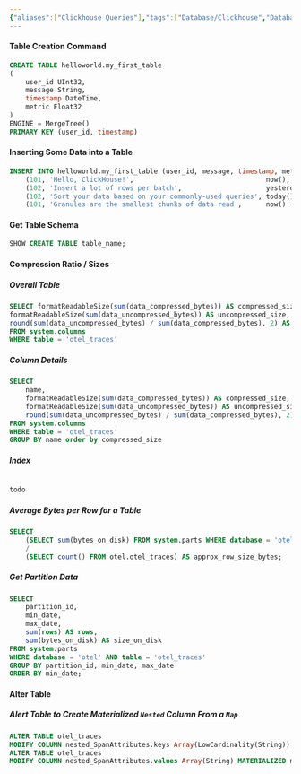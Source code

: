 ```yaml
---
{"aliases":["Clickhouse Queries"],"tags":["Database/Clickhouse","Database/Clickhouse/SQL"],"publish":true,"date created":"2024-12-06T11:24","date modified":"2025-01-14T17:30","Description":"Some useful internal queries of clickhouse","PassFrontmatter":true,"created":"2025-01-14T15:25:42.559+05:30","updated":"2025-01-14T17:30:45.464+05:30"}
---
```



#### Table Creation Command

```sql
CREATE TABLE helloworld.my_first_table
(
    user_id UInt32,
    message String,
    timestamp DateTime,
    metric Float32
)
ENGINE = MergeTree()
PRIMARY KEY (user_id, timestamp)
```

#### Inserting Some Data into a Table

```sql
INSERT INTO helloworld.my_first_table (user_id, message, timestamp, metric) VALUES
    (101, 'Hello, ClickHouse!',                                 now(),       -1.0    ),
    (102, 'Insert a lot of rows per batch',                     yesterday(), 1.41421 ),
    (102, 'Sort your data based on your commonly-used queries', today(),     2.718   ),
    (101, 'Granules are the smallest chunks of data read',      now() + 5,   3.14159 )
```

#### Get Table Schema
```sql
SHOW CREATE TABLE table_name;
```

#### Compression Ratio / Sizes
##### Overall Table
```sql
SELECT formatReadableSize(sum(data_compressed_bytes)) AS compressed_size,  
formatReadableSize(sum(data_uncompressed_bytes)) AS uncompressed_size,  
round(sum(data_uncompressed_bytes) / sum(data_compressed_bytes), 2) AS ratio  
FROM system.columns  
WHERE table = 'otel_traces'
```
##### Column Details
```sql
SELECT
    name,
    formatReadableSize(sum(data_compressed_bytes)) AS compressed_size,
    formatReadableSize(sum(data_uncompressed_bytes)) AS uncompressed_size,
    round(sum(data_uncompressed_bytes) / sum(data_compressed_bytes), 2) AS ratio
FROM system.columns
WHERE table = 'otel_traces'
GROUP BY name order by compressed_size
```

##### Index
```sql

todo


```

##### Average Bytes per Row for a Table
```sql
SELECT 
    (SELECT sum(bytes_on_disk) FROM system.parts WHERE database = 'otel' AND table = 'otel_traces') 
    / 
    (SELECT count() FROM otel.otel_traces) AS approx_row_size_bytes;
```
##### Get Partition Data
```sql
SELECT
    partition_id,
    min_date,
    max_date,
    sum(rows) AS rows,
    sum(bytes_on_disk) AS size_on_disk
FROM system.parts
WHERE database = 'otel' AND table = 'otel_traces'
GROUP BY partition_id, min_date, max_date
ORDER BY min_date;
```

#### Alter Table
##### Alert Table to Create Materialized `Nested` Column From a `Map`
```sql
ALTER TABLE otel_traces
MODIFY COLUMN nested_SpanAttributes.keys Array(LowCardinality(String)) MATERIALIZED mapKeys(SpanAttributes) CODEC(ZSTD(1))
ALTER TABLE otel_traces
MODIFY COLUMN nested_SpanAttributes.values Array(String) MATERIALIZED mapValues(SpanAttributes) CODEC(ZSTD(1))
```

